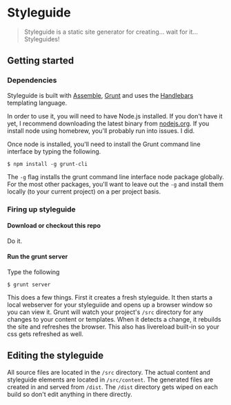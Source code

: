 # Styleguide

> Styleguide is a static site generator for creating... wait for it... Styleguides!



## Getting started

### Dependencies

Styleguide is built with [Assemble](http://assemble.io), [Grunt](http://gruntjs.com/) and uses the [Handlebars](http://handlebarsjs.com/) templating language.

In order to use it, you will need to have Node.js installed.  If you don't have it yet, I recommend downloading the latest binary from [nodejs.org](http://nodejs.org/).  If you install node using homebrew, you'll probably run into issues. I did.

Once node is installed, you'll need to install the Grunt command line interface by typing the following.

```
$ npm install -g grunt-cli
```

The ```-g``` flag installs the grunt command line interface node package globally.  For the most other packages, you'll want to leave out the ```-g``` and install them locally (to your current project) on a per project basis.

### Firing up styleguide

#### Download or checkout this repo

Do it.

#### Run the grunt server

Type the following

```
$ grunt server
```

This does a few things.  First it creates a fresh styleguide.  It then starts a local webserver for your styleguiide and opens up a browser window so you can view it.  Grunt will watch your project's ```/src``` directory for any changes to your content or templates.  When it detects a change, it rebuilds the site and refreshes the browser.  This also has livereload built-in so your css gets refreshed as well.

## Editing the styleguide

All source files are located in the ```/src``` directory.  The actual content and styleguide elements are located in ```/src/content```.  The generated files are created in and served from ```/dist```.  The ```/dist``` directory gets wiped on each build so don't edit anything in there directly.
